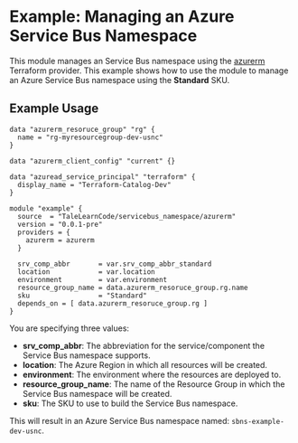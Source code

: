 # Example: Managing an Azure Service Bus Namespace
This module manages an Service Bus namespace using the [azurerm](https://registry.terraform.io/providers/hashicorp/azurerm/latest) Terraform provider.  This example shows how to use the module to manage an Azure Service Bus namespace using the **Standard** SKU.

## Example Usage

```hcl
data "azurerm_resoruce_group" "rg" {
  name = "rg-myresourcegroup-dev-usnc"
}

data "azurerm_client_config" "current" {}

data "azuread_service_principal" "terraform" {
  display_name = "Terraform-Catalog-Dev"
}

module "example" {
  source  = "TaleLearnCode/servicebus_namespace/azurerm"
  version = "0.0.1-pre"
  providers = {
    azurerm = azurerm
  }

  srv_comp_abbr       = var.srv_comp_abbr_standard
  location            = var.location
  environment         = var.environment
  resource_group_name = data.azurerm_resoruce_group.rg.name
  sku                 = "Standard"
  depends_on = [ data.azurerm_resoruce_group.rg ]
}
```

You are specifying three values:

- **srv_comp_abbr**: The abbreviation for the service/component the Service Bus namespace supports.
- **location**: The Azure Region in which all resources will be created.
- **environment**: The environment where the resources are deployed to.
- **resource_group_name**: The name of the Resource Group in which the Service Bus namespace will be created.
- **sku**: The SKU to use to build the Service Bus namespace.

This will result in an Azure Service Bus namespace named: `sbns-example-dev-usnc`.